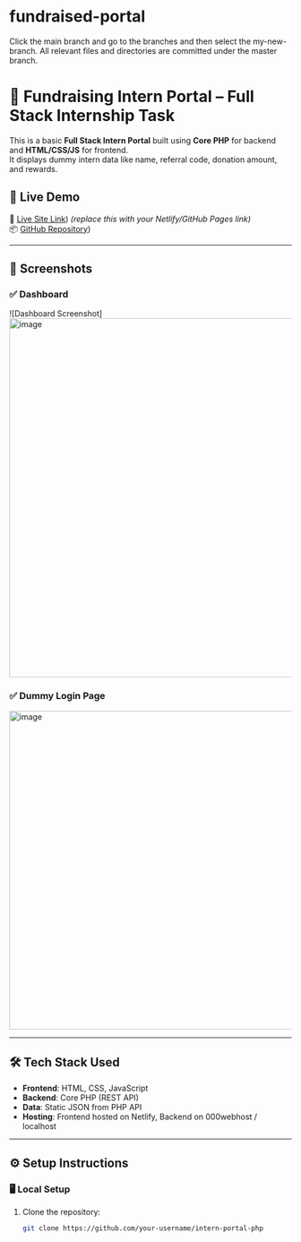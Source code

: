 # fundraised-portal


Click the main branch and go to the branches and then select the my-new-branch. All relevant files and directories are committed under the master branch.

# 🎯 Fundraising Intern Portal – Full Stack Internship Task

This is a basic **Full Stack Intern Portal** built using **Core PHP** for backend and **HTML/CSS/JS** for frontend.  
It displays dummy intern data like name, referral code, donation amount, and rewards.

## 🚀 Live Demo

🔗 [Live Site Link](https://fundraised.netlify.app/)) *(replace this with your Netlify/GitHub Pages link)*  
📦 [GitHub Repository](https://github.com/PrincePL/fundraised-portal))

---

## 📸 Screenshots

### ✅ Dashboard
![Dashboard Screenshot]
<img width="1009" height="641" alt="image" src="https://github.com/user-attachments/assets/72ca8a06-98fa-4978-b8ff-2ceace6376f9" />

### ✅ Dummy Login Page

<img width="830" height="569" alt="image" src="https://github.com/user-attachments/assets/681c87b9-7f42-4ea8-9d00-8645c063650a" />

---

## 🛠️ Tech Stack Used

- **Frontend**: HTML, CSS, JavaScript  
- **Backend**: Core PHP (REST API)  
- **Data**: Static JSON from PHP API  
- **Hosting**: Frontend hosted on Netlify, Backend on 000webhost / localhost

---

## ⚙️ Setup Instructions

### 🖥️ Local Setup

1. Clone the repository:
   ```bash
   git clone https://github.com/your-username/intern-portal-php
